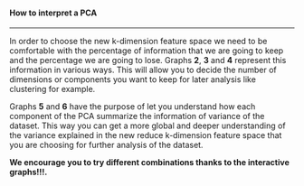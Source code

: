 #### **How to interpret a PCA**
***

In order to choose the new k-dimension feature space we need to be comfortable with the percentage of information that we are going to keep and the percentage we are going to lose. Graphs **2**, **3** and **4** represent this information in various ways. This will allow you to decide the number of dimensions or components you want to keep for later analysis like clustering for example.


Graphs **5** and **6** have the purpose of let you understand how each component of the PCA summarize the information of variance of the dataset. This way you can get a more global and deeper understanding of the variance explained in the new reduce k-dimension feature space that you are choosing for further analysis of the dataset. 

**We encourage you to try different combinations thanks to the interactive graphs!!!.**